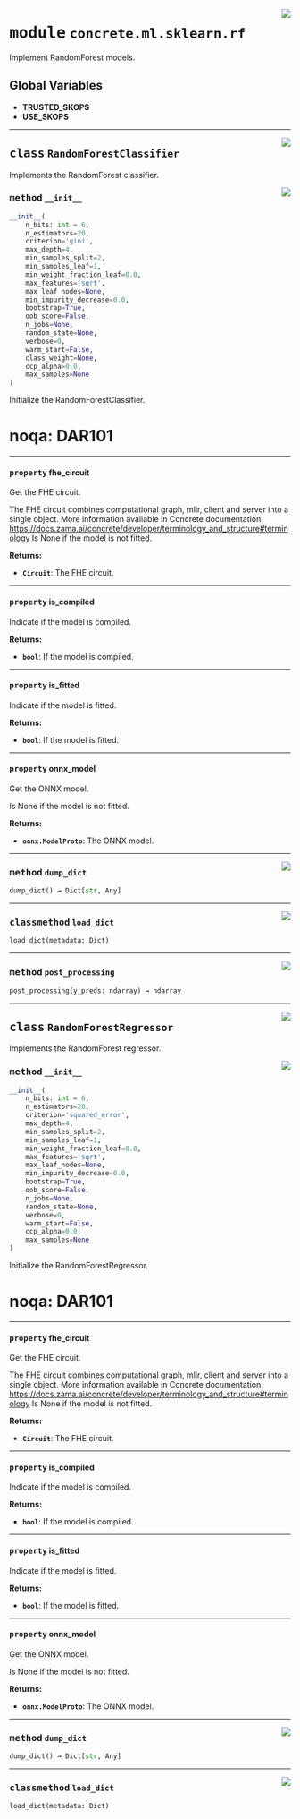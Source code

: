<!-- markdownlint-disable -->

<a href="https://github.com/zama-ai/concrete-ml-internal/tree/release/1.0.x/src/concrete/ml/sklearn/rf.py#L0"><img align="right" style="float:right;" src="https://img.shields.io/badge/-source-cccccc?style=flat-square"></a>

# <kbd>module</kbd> `concrete.ml.sklearn.rf`

Implement RandomForest models.

## **Global Variables**

- **TRUSTED_SKOPS**
- **USE_SKOPS**

______________________________________________________________________

<a href="https://github.com/zama-ai/concrete-ml-internal/tree/release/1.0.x/src/concrete/ml/sklearn/rf.py#L16"><img align="right" style="float:right;" src="https://img.shields.io/badge/-source-cccccc?style=flat-square"></a>

## <kbd>class</kbd> `RandomForestClassifier`

Implements the RandomForest classifier.

<a href="https://github.com/zama-ai/concrete-ml-internal/tree/release/1.0.x/src/concrete/ml/sklearn/rf.py#L24"><img align="right" style="float:right;" src="https://img.shields.io/badge/-source-cccccc?style=flat-square"></a>

### <kbd>method</kbd> `__init__`

```python
__init__(
    n_bits: int = 6,
    n_estimators=20,
    criterion='gini',
    max_depth=4,
    min_samples_split=2,
    min_samples_leaf=1,
    min_weight_fraction_leaf=0.0,
    max_features='sqrt',
    max_leaf_nodes=None,
    min_impurity_decrease=0.0,
    bootstrap=True,
    oob_score=False,
    n_jobs=None,
    random_state=None,
    verbose=0,
    warm_start=False,
    class_weight=None,
    ccp_alpha=0.0,
    max_samples=None
)
```

Initialize the RandomForestClassifier.

# noqa: DAR101

______________________________________________________________________

#### <kbd>property</kbd> fhe_circuit

Get the FHE circuit.

The FHE circuit combines computational graph, mlir, client and server into a single object. More information available in Concrete documentation: https://docs.zama.ai/concrete/developer/terminology_and_structure#terminology Is None if the model is not fitted.

**Returns:**

- <b>`Circuit`</b>:  The FHE circuit.

______________________________________________________________________

#### <kbd>property</kbd> is_compiled

Indicate if the model is compiled.

**Returns:**

- <b>`bool`</b>:  If the model is compiled.

______________________________________________________________________

#### <kbd>property</kbd> is_fitted

Indicate if the model is fitted.

**Returns:**

- <b>`bool`</b>:  If the model is fitted.

______________________________________________________________________

#### <kbd>property</kbd> onnx_model

Get the ONNX model.

Is None if the model is not fitted.

**Returns:**

- <b>`onnx.ModelProto`</b>:  The ONNX model.

______________________________________________________________________

<a href="https://github.com/zama-ai/concrete-ml-internal/tree/release/1.0.x/src/concrete/ml/sklearn/rf.py#L78"><img align="right" style="float:right;" src="https://img.shields.io/badge/-source-cccccc?style=flat-square"></a>

### <kbd>method</kbd> `dump_dict`

```python
dump_dict() → Dict[str, Any]
```

______________________________________________________________________

<a href="https://github.com/zama-ai/concrete-ml-internal/tree/release/1.0.x/src/concrete/ml/sklearn/rf.py#L118"><img align="right" style="float:right;" src="https://img.shields.io/badge/-source-cccccc?style=flat-square"></a>

### <kbd>classmethod</kbd> `load_dict`

```python
load_dict(metadata: Dict)
```

______________________________________________________________________

<a href="https://github.com/zama-ai/concrete-ml-internal/tree/release/1.0.x/src/concrete/ml/sklearn/rf.py#L72"><img align="right" style="float:right;" src="https://img.shields.io/badge/-source-cccccc?style=flat-square"></a>

### <kbd>method</kbd> `post_processing`

```python
post_processing(y_preds: ndarray) → ndarray
```

______________________________________________________________________

<a href="https://github.com/zama-ai/concrete-ml-internal/tree/release/1.0.x/src/concrete/ml/sklearn/rf.py#L176"><img align="right" style="float:right;" src="https://img.shields.io/badge/-source-cccccc?style=flat-square"></a>

## <kbd>class</kbd> `RandomForestRegressor`

Implements the RandomForest regressor.

<a href="https://github.com/zama-ai/concrete-ml-internal/tree/release/1.0.x/src/concrete/ml/sklearn/rf.py#L184"><img align="right" style="float:right;" src="https://img.shields.io/badge/-source-cccccc?style=flat-square"></a>

### <kbd>method</kbd> `__init__`

```python
__init__(
    n_bits: int = 6,
    n_estimators=20,
    criterion='squared_error',
    max_depth=4,
    min_samples_split=2,
    min_samples_leaf=1,
    min_weight_fraction_leaf=0.0,
    max_features='sqrt',
    max_leaf_nodes=None,
    min_impurity_decrease=0.0,
    bootstrap=True,
    oob_score=False,
    n_jobs=None,
    random_state=None,
    verbose=0,
    warm_start=False,
    ccp_alpha=0.0,
    max_samples=None
)
```

Initialize the RandomForestRegressor.

# noqa: DAR101

______________________________________________________________________

#### <kbd>property</kbd> fhe_circuit

Get the FHE circuit.

The FHE circuit combines computational graph, mlir, client and server into a single object. More information available in Concrete documentation: https://docs.zama.ai/concrete/developer/terminology_and_structure#terminology Is None if the model is not fitted.

**Returns:**

- <b>`Circuit`</b>:  The FHE circuit.

______________________________________________________________________

#### <kbd>property</kbd> is_compiled

Indicate if the model is compiled.

**Returns:**

- <b>`bool`</b>:  If the model is compiled.

______________________________________________________________________

#### <kbd>property</kbd> is_fitted

Indicate if the model is fitted.

**Returns:**

- <b>`bool`</b>:  If the model is fitted.

______________________________________________________________________

#### <kbd>property</kbd> onnx_model

Get the ONNX model.

Is None if the model is not fitted.

**Returns:**

- <b>`onnx.ModelProto`</b>:  The ONNX model.

______________________________________________________________________

<a href="https://github.com/zama-ai/concrete-ml-internal/tree/release/1.0.x/src/concrete/ml/sklearn/rf.py#L230"><img align="right" style="float:right;" src="https://img.shields.io/badge/-source-cccccc?style=flat-square"></a>

### <kbd>method</kbd> `dump_dict`

```python
dump_dict() → Dict[str, Any]
```

______________________________________________________________________

<a href="https://github.com/zama-ai/concrete-ml-internal/tree/release/1.0.x/src/concrete/ml/sklearn/rf.py#L265"><img align="right" style="float:right;" src="https://img.shields.io/badge/-source-cccccc?style=flat-square"></a>

### <kbd>classmethod</kbd> `load_dict`

```python
load_dict(metadata: Dict)
```
